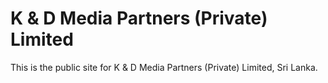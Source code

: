 
# K & D Media Partners (Private) Limited

This is the public site for K & D Media Partners (Private) Limited, Sri Lanka.
